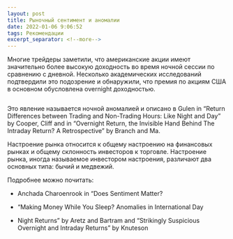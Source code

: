 ```yaml
---
layout: post
title: Рыночный сентимент и аномалии
date: 2022-01-06 9:06:52
tags: Рекомендации
excerpt_separator: <!--more-->
---
```


 Многие трейдеры заметили, что американские акции имеют значительно более высокую доходность 
во время ночной сессии по сравнению с дневной. Несколько академических исследований 
подтвердили это подозрение и обнаружили, что премия по акциям США в основном обусловлена overnight доходностью.

<!--more-->

<img src="https://ragve.ru/images/movernight.png" alt="">

 Это явление называется ночной аномалией и описано в Gulen in “Return Differences between Trading and 
Non-Trading Hours: Like Night and Day” by Cooper, Cliff and in “Overnight Return, the Invisible Hand 
Behind The Intraday Return? A Retrospective” by Branch and Ma. 

 Настроение рынка относится к общему настроению на финансовых рынках и общему
склонность инвесторов к торговле. Настроение рынка, иногда называемое инвестором
настроения, различают два основных типа: бычий и медвежий.

Подробнее можно почитать:

* Anchada Charoenrook in “Does Sentiment Matter?

* “Making Money While You Sleep? Anomalies in International Day

* Night Returns” by Aretz and Bartram and “Strikingly Suspicious Overnight and 
Intraday Returns” by Knuteson
